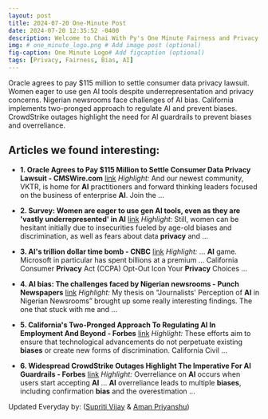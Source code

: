 ```yaml
---
layout: post
title: 2024-07-20 One-Minute Post
date: 2024-07-20 12:35:52 -0400
description: Welcome to Chai With Py's One Minute Fairness and Privacy, which aims to provide you the current happenings in the world of Fairness, Privacy, and AI.
img: # one_minute_logo.png # Add image post (optional)
fig-caption: One Minute Logo# Add figcaption (optional)
tags: [Privacy, Fairness, Bias, AI]
---
```


Oracle agrees to pay $115 million to settle consumer data privacy lawsuit. Women eager to use gen AI tools despite underrepresentation and privacy concerns. Nigerian newsrooms face challenges of AI bias. California implements two-pronged approach to regulate AI and prevent biases. CrowdStrike outages highlight the need for AI guardrails to prevent biases and overreliance.

## Articles we found interesting:

- **1. Oracle Agrees to Pay $115 Million to Settle Consumer Data <b>Privacy</b> Lawsuit - CMSWire.com** [link](https://www.cmswire.com/customer-experience/oracle-agrees-to-pay-115-million-to-settle-consumer-data-privacy-lawsuit/)
_Highlight:_ And our newest community, VKTR, is home for <b>AI</b> practitioners and forward thinking leaders focused on the business of enterprise <b>AI</b>. Join the&nbsp;...

- **2. Survey: Women are eager to use gen <b>AI</b> tools, even as they are &#39;vastly underrepresented&#39; in <b>AI</b>** [link](https://venturebeat.com/ai/survey-women-are-eager-to-use-gen-ai-tools-even-as-they-are-vastly-underrepresented-in-ai/)
_Highlight:_ Still, women can be hesitant initially due to insecurities fueled by age-old biases and discrimination, as well as fears about data <b>privacy</b> and&nbsp;...

- **3. <b>AI&#39;s</b> trillion dollar time bomb - CNBC** [link](https://www.cnbc.com/video/2024/07/19/ais-trillion-dollar-time-bomb.html)
_Highlight:_ ... <b>AI</b> game. Microsoft in particular has spent billions at a premium ... California Consumer <b>Privacy</b> Act (CCPA) Opt-Out Icon Your <b>Privacy</b> Choices&nbsp;...

- **4. <b>AI bias</b>: The challenges faced by Nigerian newsrooms - Punch Newspapers** [link](https://punchng.com/ai-bias-the-challenges-faced-by-nigerian-newsrooms/)
_Highlight:_ My thesis on “Journalists&#39; Perception of <b>AI</b> in Nigerian Newsrooms” brought up some really interesting findings. The one that stuck with me and&nbsp;...

- **5. California&#39;s Two-Pronged Approach To Regulating <b>AI</b> In Employment And Beyond - Forbes** [link](https://www.forbes.com/sites/alonzomartinez/2024/07/19/californias-two-pronged-approach-to-regulating-ai-in-employment-and-beyond/)
_Highlight:_ These efforts aim to ensure that technological advancements do not perpetuate existing <b>biases</b> or create new forms of discrimination. California Civil&nbsp;...

- **6. Widespread CrowdStrike Outages Highlight The Imperative For <b>AI</b> Guardrails - Forbes** [link](https://www.forbes.com/sites/emilsayegh/2024/07/19/widespread-technology-outages-and-the-imperative-for-ai-guardrails/)
_Highlight:_ Overreliance on <b>AI</b> occurs when users start accepting <b>AI</b> ... <b>AI</b> overreliance leads to multiple <b>biases</b>, including confirmation <b>bias</b> and the overestimation&nbsp;...


Updated Everyday by: (<a href="https://supritivijay.github.io/">Supriti Vijay</a> & <a href="https://amanpriyanshu.github.io/">Aman Priyanshu</a>)
